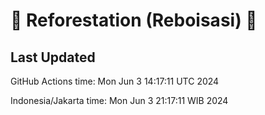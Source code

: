 
# 🌳 Reforestation (Reboisasi) 🌲

## Last Updated

GitHub Actions time: Mon Jun  3 14:17:11 UTC 2024

Indonesia/Jakarta time: Mon Jun  3 21:17:11 WIB 2024
